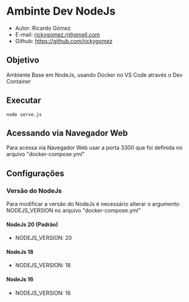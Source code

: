 # Ambinte Dev NodeJs

* Autor: Ricardo Gómez
* E-mail: rickygomez.rj@gmqil.com
* Github: https://github.com/rickygomez

## Objetivo

Ambiente Base em NodeJs, usando Docker no VS Code através o Dev Container

## Executar

~~~shell
node serve.js
~~~

## Acessando via Navegador Web

Para acessa via Navegador Web usar a porta 3300 que foi definida no arquivo "docker-compose.yml"

## Configurações

### Versão do NodeJs

Para modificar a versão  do NodeJs é necessário alterar o argumento NODEJS_VERSION no arquivo "docker-compose.yml"

#### NodeJs 20 (Padrão)

* NODEJS_VERSION: 20

#### NodeJs 18

* NODEJS_VERSION: 18

#### NodeJs 16

* NODEJS_VERSION: 16

